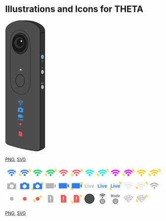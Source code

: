 # Illustrations and Icons for THETA

![THETA](theta.png)

[PNG](theta.png), [SVG](theta.svg)

![THETA Icons](theta-icons.png)

[PNG](theta-icons.png), [SVG](theta-icons.svg)
